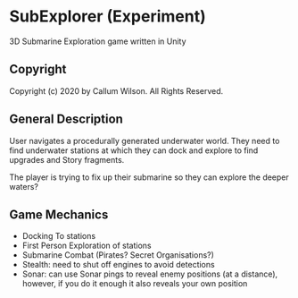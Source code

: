 # SubExplorer (Experiment)
3D Submarine Exploration game written in Unity

## Copyright

Copyright (c) 2020 by Callum Wilson. All Rights Reserved.

## General Description
User navigates a procedurally generated underwater world. They need to find underwater stations
at which they can dock and explore to find upgrades and Story fragments.

The player is trying to fix up their submarine so they can explore the deeper waters?

## Game Mechanics
* Docking To stations
* First Person Exploration of stations
* Submarine Combat (Pirates? Secret Organisations?)
* Stealth: need to shut off engines to avoid detections
* Sonar: can use Sonar pings to reveal enemy positions (at a distance), however, if you do it enough
it also reveals your own position
